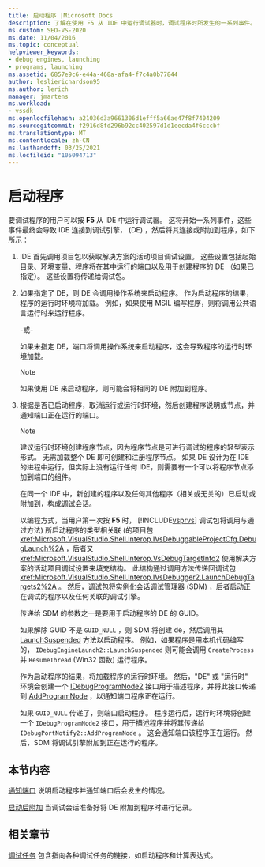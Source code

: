 ```yaml
---
title: 启动程序 |Microsoft Docs
description: 了解在使用 F5 从 IDE 中运行调试器时，调试程序时所发生的一系列事件。
ms.custom: SEO-VS-2020
ms.date: 11/04/2016
ms.topic: conceptual
helpviewer_keywords:
- debug engines, launching
- programs, launching
ms.assetid: 6857e9c6-e44a-468a-afa4-f7c4a0b77844
author: leslierichardson95
ms.author: lerich
manager: jmartens
ms.workload:
- vssdk
ms.openlocfilehash: a21036d3a9661306d1efff5a66ae47f8f7404209
ms.sourcegitcommit: f2916d8fd296b92cc402597d1d1eecda4f6cccbf
ms.translationtype: MT
ms.contentlocale: zh-CN
ms.lasthandoff: 03/25/2021
ms.locfileid: "105094713"
---
```

# <a name="launch-a-program"></a>启动程序
要调试程序的用户可以按 **F5** 从 IDE 中运行调试器。 这将开始一系列事件，这些事件最终会导致 IDE 连接到调试引擎， (DE) ，然后将其连接或附加到程序，如下所示：

1. IDE 首先调用项目包以获取解决方案的活动项目调试设置。 这些设置包括起始目录、环境变量、程序将在其中运行的端口以及用于创建程序的 DE （如果已指定）。 这些设置将传递给调试包。

2. 如果指定了 DE，则 DE 会调用操作系统来启动程序。 作为启动程序的结果，程序的运行时环境将加载。 例如，如果使用 MSIL 编写程序，则将调用公共语言运行时来运行程序。

    -或-

    如果未指定 DE，端口将调用操作系统来启动程序，这会导致程序的运行时环境加载。

   > [!NOTE]
   > 如果使用 DE 来启动程序，则可能会将相同的 DE 附加到程序。

3. 根据是否已启动程序，取消运行或运行时环境，然后创建程序说明或节点，并通知端口正在运行的端口。

   > [!NOTE]
   > 建议运行时环境创建程序节点，因为程序节点是可进行调试的程序的轻型表示形式。 无需加载整个 DE 即可创建和注册程序节点。 如果 DE 设计为在 IDE 的进程中运行，但实际上没有运行任何 IDE，则需要有一个可以将程序节点添加到端口的组件。

   在同一个 IDE 中，新创建的程序以及任何其他程序（相关或无关的）已启动或附加到，构成调试会话。

   以编程方式，当用户第一次按 **F5** 时， [!INCLUDE[vsprvs](../../code-quality/includes/vsprvs_md.md)] 调试包将调用与通过方法) 所启动程序的类型相关联 (的项目包 <xref:Microsoft.VisualStudio.Shell.Interop.IVsDebuggableProjectCfg.DebugLaunch%2A> ，后者又 <xref:Microsoft.VisualStudio.Shell.Interop.VsDebugTargetInfo2> 使用解决方案的活动项目调试设置来填充结构。 此结构通过调用方法传递回调试包 <xref:Microsoft.VisualStudio.Shell.Interop.IVsDebugger2.LaunchDebugTargets2%2A> 。 然后，调试包将实例化会话调试管理器 (SDM) ，后者启动正在调试的程序以及任何关联的调试引擎。

   传递给 SDM 的参数之一是要用于启动程序的 DE 的 GUID。

   如果解除 GUID 不是 `GUID_NULL` ，则 SDM 将创建 de，然后调用其 [LaunchSuspended](../../extensibility/debugger/reference/idebugenginelaunch2-launchsuspended.md) 方法以启动程序。 例如，如果程序是用本机代码编写的， `IDebugEngineLaunch2::LaunchSuspended` 则可能会调用 `CreateProcess` 并 `ResumeThread` (Win32 函数) 运行程序。

   作为启动程序的结果，将加载程序的运行时环境。 然后，"DE" 或 "运行时" 环境会创建一个 [IDebugProgramNode2](../../extensibility/debugger/reference/idebugprogramnode2.md) 接口用于描述程序，并将此接口传递到 [AddProgramNode](../../extensibility/debugger/reference/idebugportnotify2-addprogramnode.md) ，以通知端口程序正在运行。

   如果 `GUID_NULL` 传递了，则端口启动程序。 程序运行后，运行时环境将创建一个 `IDebugProgramNode2` 接口，用于描述程序并将其传递给 `IDebugPortNotify2::AddProgramNode` 。 这会通知端口该程序正在运行。 然后，SDM 将调试引擎附加到正在运行的程序。

## <a name="in-this-section"></a>本节内容
 [通知端口](../../extensibility/debugger/notifying-the-port.md) 说明启动程序并通知端口后会发生的情况。

 [启动后附加](../../extensibility/debugger/attaching-after-a-launch.md) 当调试会话准备好将 DE 附加到程序时进行记录。

## <a name="related-sections"></a>相关章节
 [调试任务](../../extensibility/debugger/debugging-tasks.md) 包含指向各种调试任务的链接，如启动程序和计算表达式。
